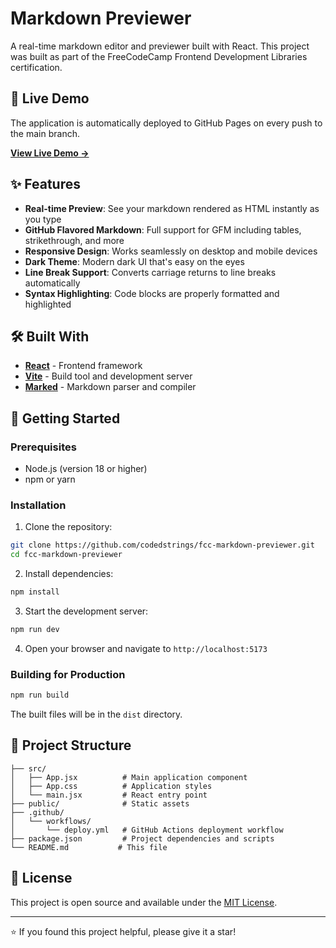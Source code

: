 # Markdown Previewer

A real-time markdown editor and previewer built with React. This project was built as part of the FreeCodeCamp Frontend Development Libraries certification.

## 🚀 Live Demo

The application is automatically deployed to GitHub Pages on every push to the main branch.

**[View Live Demo →](https://codedstrings.github.io/fcc-markdown-previewer/)**

## ✨ Features

- **Real-time Preview**: See your markdown rendered as HTML instantly as you type
- **GitHub Flavored Markdown**: Full support for GFM including tables, strikethrough, and more
- **Responsive Design**: Works seamlessly on desktop and mobile devices
- **Dark Theme**: Modern dark UI that's easy on the eyes
- **Line Break Support**: Converts carriage returns to line breaks automatically
- **Syntax Highlighting**: Code blocks are properly formatted and highlighted


## 🛠️ Built With

- **[React](https://reactjs.org/)** - Frontend framework
- **[Vite](https://vitejs.dev/)** - Build tool and development server
- **[Marked](https://marked.js.org/)** - Markdown parser and compiler


## 🚀 Getting Started

### Prerequisites

- Node.js (version 18 or higher)
- npm or yarn

### Installation

1. Clone the repository:
```bash
git clone https://github.com/codedstrings/fcc-markdown-previewer.git
cd fcc-markdown-previewer
```

2. Install dependencies:
```bash
npm install
```

3. Start the development server:
```bash
npm run dev
```

4. Open your browser and navigate to `http://localhost:5173`

### Building for Production

```bash
npm run build
```

The built files will be in the `dist` directory.

## 📁 Project Structure

```
├── src/
│   ├── App.jsx          # Main application component
│   ├── App.css          # Application styles
│   └── main.jsx         # React entry point
├── public/              # Static assets
├── .github/
│   └── workflows/
│       └── deploy.yml   # GitHub Actions deployment workflow
├── package.json         # Project dependencies and scripts
└── README.md           # This file
```


## 📄 License

This project is open source and available under the [MIT License](LICENSE).

---

⭐ If you found this project helpful, please give it a star!
